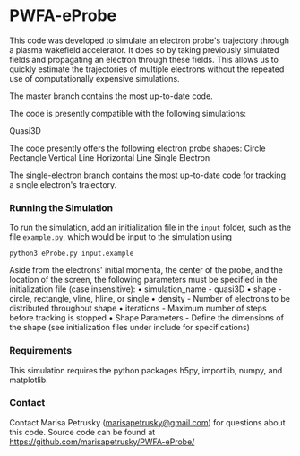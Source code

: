 # PWFA-eProbe

This code was developed to simulate an electron probe's trajectory through a plasma wakefield accelerator. It does so by taking previously simulated fields and propagating an electron through these fields. This allows us to quickly estimate the trajectories of multiple electrons without the repeated use of computationally expensive simulations.

The master branch contains the most up-to-date code.

The code is presently compatible with the following simulations:

Quasi3D

The code presently offers the following electron probe shapes:
Circle
Rectangle
Vertical Line
Horizontal Line
Single Electron

The single-electron branch contains the most up-to-date code for tracking a single electron's trajectory.

### Running the Simulation
To run the simulation, add an initialization file in the `input` folder, such as the file `example.py`, which would be input to the simulation using
```
python3 eProbe.py input.example
```

Aside from the electrons' initial momenta, the center of the probe, and the location of the screen, the following parameters must be specified in the initialization file (case insensitive):
• simulation_name - quasi3D
• shape - circle, rectangle, vline, hline, or single
• density - Number of electrons to be distributed throughout shape
• iterations - Maximum number of steps before tracking is stopped
• Shape Parameters - Define the dimensions of the shape (see initialization files under include for specifications)

### Requirements
This simulation requires the python packages h5py, importlib, numpy, and matplotlib.

### Contact
Contact Marisa Petrusky (marisapetrusky@gmail.com) for questions about this code. Source code can be found at https://github.com/marisapetrusky/PWFA-eProbe/
